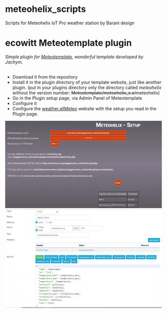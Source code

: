 # meteohelix_scripts
Scripts for Meteohelix IoT Pro weather station by Barani design

#
#
# ecowitt Meteotemplate plugin
<i>Simple plugin for [Meteotemplate](http://www.meteotemplate.com/), wonderful template developed by Jachym.</i><br><br>

- Download it from the repository
- Install it in the plugin directory of your template website, just like another plugin. (put in your plugins directory only the directory called <i>meteohelix</i> without the version number: <del>Meteotemplate/meteohelix_x.x/</del>meteohelix) 
- Go in the Plugin setup page, via Admin Panel of Meteotemplate
- Configure it
- Configure the [weather.allMeteo](https://weather.allmeteo.com/) website with the setup you read in the Plugin page.

![Example of plugin admin page](https://raw.githubusercontent.com/iz0qwm/meteohelix_scripts/master/meteohelix_plugin1.png)
![Example of allMeteo_settings](https://raw.githubusercontent.com/iz0qwm/meteohelix_scripts/master/meteohelix_http.jpg)


